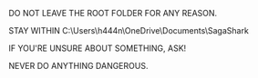 DO NOT LEAVE THE ROOT FOLDER FOR ANY REASON.

STAY WITHIN C:\Users\h444n\OneDrive\Documents\SagaShark

IF YOU'RE UNSURE ABOUT SOMETHING, ASK!

NEVER DO ANYTHING DANGEROUS.
